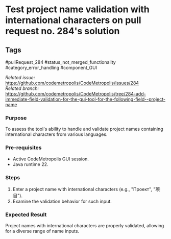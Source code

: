 # Test project name validation with international characters on pull request no. 284's solution

## Tags
#pullRequest_284 #status_not_merged_functionality #category_error_handling #component_GUI

_Related issue:_ https://github.com/codemetropolis/CodeMetropolis/issues/284 <br>
_Related branch:_ https://github.com/codemetropolis/CodeMetropolis/tree/284-add-immediate-field-validation-for-the-gui-tool-for-the-following-field--project-name

### Purpose
To assess the tool's ability to handle and validate project names containing international characters from various languages.

### Pre-requisites
- Active CodeMetropolis GUI session.
- Java runtime 22.

### Steps
1. Enter a project name with international characters (e.g., "Проект", "项目").
2. Examine the validation behavior for such input.

### Expected Result
Project names with international characters are properly validated, allowing for a diverse range of name inputs.
